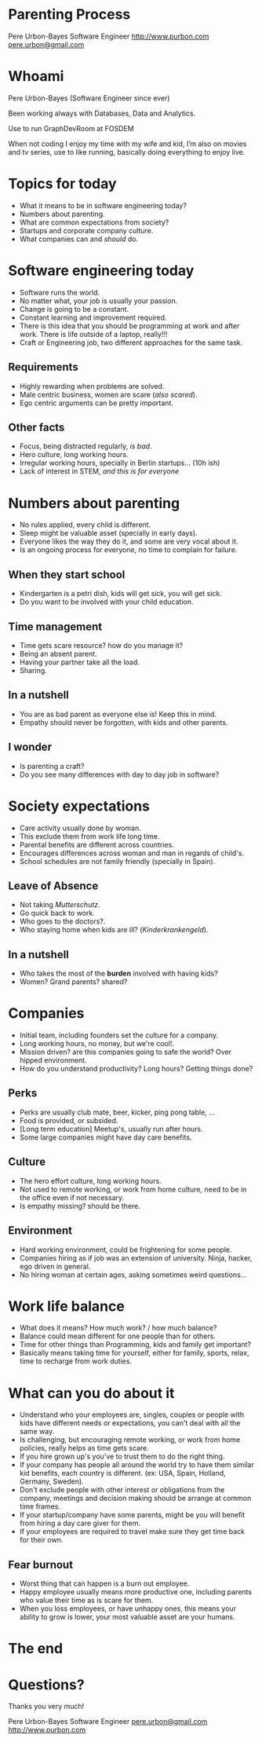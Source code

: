 # Parenting Process

Pere Urbon-Bayes
Software Engineer
http://www.purbon.com
pere.urbon@gmail.com


# Whoami

  Pere Urbon-Bayes (Software Engineer since ever)

  Been working always with Databases, Data and Analytics.

  Use to run GraphDevRoom at FOSDEM

  When not coding I enjoy my time with my wife and kid, I’m also on movies and tv series,
  use to like running, basically doing everything to enjoy live.


# Topics for today

* What it means to be in software engineering today?
* Numbers about parenting.
* What are common expectations from society?
* Startups and corporate company culture.
* What companies can and _should_ do.


# Software engineering today

* Software runs the world.
* No matter what, your job is usually your passion.
* Change is going to be a constant.
* Constant learning and improvement required.
* There is this idea that you should be programming at work and after work. There is life outside of a laptop, really!!!
* Craft or Engineering job, two different approaches for the same task.

##  Requirements

* Highly rewarding when problems are solved.
* Male centric business, women are scare (_also scared_).
* Ego centric arguments can be pretty important.

## Other facts

* Focus, being distracted regularly, _is bad_.
* Hero culture, long working hours.
* Irregular working hours, specially in Berlin startups... (10h ish)
* Lack of interest in STEM, _and this is for everyone_


# Numbers about parenting

* No rules applied, every child is different.
* Sleep might be valuable asset (specially in early days).
* Everyone likes the way they do it, and some are very vocal about it.
* Is an ongoing process for everyone, no time to complain for failure.

## When they start school

* Kindergarten is a petri dish, kids will get sick, you will get sick.
* Do you want to be involved with your child education.

## Time management

* Time gets scare resource? how do you manage it?
* Being an absent parent.
* Having your partner take all the load.
* Sharing.

## In a nutshell

* You are as bad parent as everyone else is! Keep this in mind.
* Empathy should never be forgotten, with kids and other parents.

## I wonder

* Is parenting a craft?
* Do you see many differences with day to day job in software?


# Society expectations 

* Care activity usually done by woman.
* This exclude them from work life long time.
* Parental benefits are different across countries.
* Encourages differences across woman and man in regards of child's.
* School schedules are not family friendly (specially in Spain).

## Leave of Absence

* Not taking _Mutterschutz_.
* Go quick back to work.
* Who goes to the doctors?.
* Who staying home when kids are ill? (_Kinderkrankengeld_).

## In a nutshell

* Who takes the most of the __burden__ involved with having kids?
* Women? Grand parents? shared?


# Companies

* Initial team, including founders set the culture for a company.
* Long working hours, no money, but we're cool!.
* Mission driven? are this companies going to safe the world? Over hipped environment.
* How do you understand productivity? Long hours? Getting things done?

## Perks

* Perks are usually club mate, beer, kicker, ping pong table, ...
* Food is provided, or subsided.
* [Long term education] Meetup's, usually run after hours.
* Some large companies might have day care benefits.

## Culture

* The hero effort culture, long working hours.
* Not used to remote working, or work from home culture, need to be in
  the office even if not necessary.
* Is empathy missing? should be there.

## Environment

* Hard working environment, could be frightening for some people.
* Companies hiring as if job was an extension of university. Ninja,
  hacker, ego driven in general.
* No hiring woman at certain ages, asking sometimes weird questions...


# Work life balance

* What does it means? How much work? / how much balance?
* Balance could mean different for one people than for others.
* Time for other things than Programming, kids and family get important?
* Basically means taking time for yourself, either for family, sports,
  relax, time to recharge from work duties.


# What can you do about it

* Understand who your employees are, singles, couples or people with kids have different needs or expectations, you can't deal with all the same way.
* Is challenging, but encouraging remote working, or work from home policies, really helps as time gets scare.
* If you hire grown up's you've to trust them to do the right thing.
* If your company has people all around the world try to have them similar kid benefits, each country is different. (ex: USA, Spain, Holland, Germany, Sweden).
* Don't exclude people with other interest or obligations from the company, meetings and decision making should be arrange at common time frames.
* If your startup/company have some parents, might be you will benefit from hiring a day care giver for them.
* If your employees are required to travel make sure they get time back for their own.

## Fear burnout

* Worst thing that can happen is a burn out employee.
* Happy employee usually means more productive one, including parents
  who value their time as is scare for them.
* When you loss employees, or have unhappy ones, this means your ability
  to grow is lower, your most valuable asset are your humans.



# The end

# Questions?

Thanks you very much!

Pere Urbon-Bayes
Software Engineer
pere.urbon@gmail.com
http://www.purbon.com
